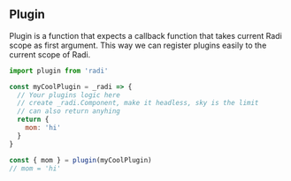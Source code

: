 ## Plugin

Plugin is a function that expects a callback function that takes current Radi scope as first argument. This way we can register plugins easily to the current scope of Radi.

```js
import plugin from 'radi'

const myCoolPlugin = _radi => {
  // Your plugins logic here
  // create _radi.Component, make it headless, sky is the limit
  // can also return anyhing
  return {
    mom: 'hi'
  }
}

const { mom } = plugin(myCoolPlugin)
// mom = 'hi'
```
